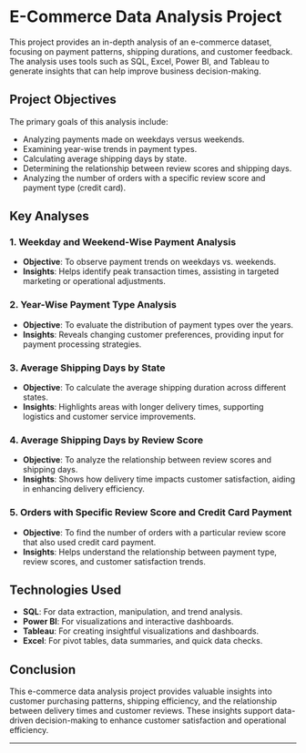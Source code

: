 # E-Commerce Data Analysis Project

This project provides an in-depth analysis of an e-commerce dataset, focusing on payment patterns, shipping durations, and customer feedback. The analysis uses tools such as SQL, Excel, Power BI, and Tableau to generate insights that can help improve business decision-making.

## Project Objectives
The primary goals of this analysis include:
- Analyzing payments made on weekdays versus weekends.
- Examining year-wise trends in payment types.
- Calculating average shipping days by state.
- Determining the relationship between review scores and shipping days.
- Analyzing the number of orders with a specific review score and payment type (credit card).

## Key Analyses

### 1. Weekday and Weekend-Wise Payment Analysis
   - **Objective**: To observe payment trends on weekdays vs. weekends.
   - **Insights**: Helps identify peak transaction times, assisting in targeted marketing or operational adjustments.

### 2. Year-Wise Payment Type Analysis
   - **Objective**: To evaluate the distribution of payment types over the years.
   - **Insights**: Reveals changing customer preferences, providing input for payment processing strategies.

### 3. Average Shipping Days by State
   - **Objective**: To calculate the average shipping duration across different states.
   - **Insights**: Highlights areas with longer delivery times, supporting logistics and customer service improvements.

### 4. Average Shipping Days by Review Score
   - **Objective**: To analyze the relationship between review scores and shipping days.
   - **Insights**: Shows how delivery time impacts customer satisfaction, aiding in enhancing delivery efficiency.

### 5. Orders with Specific Review Score and Credit Card Payment
   - **Objective**: To find the number of orders with a particular review score that also used credit card payment.
   - **Insights**: Helps understand the relationship between payment type, review scores, and customer satisfaction trends.

## Technologies Used
- **SQL**: For data extraction, manipulation, and trend analysis.
- **Power BI**: For visualizations and interactive dashboards.
- **Tableau**: For creating insightful visualizations and dashboards.
- **Excel**: For pivot tables, data summaries, and quick data checks.

## Conclusion
This e-commerce data analysis project provides valuable insights into customer purchasing patterns, shipping efficiency, and the relationship between delivery times and customer reviews. These insights support data-driven decision-making to enhance customer satisfaction and operational efficiency.

---


